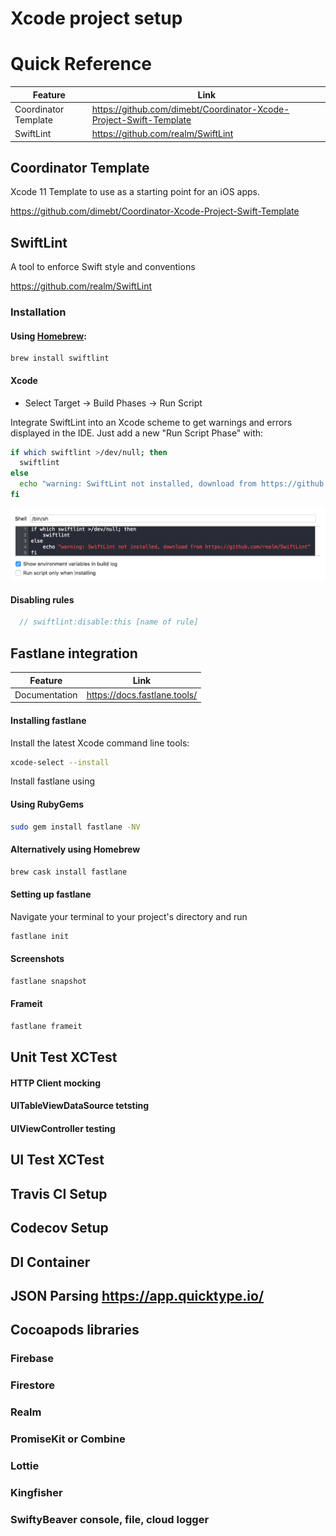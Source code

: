 # Xcode project setup

# Quick Reference
| Feature | Link |
| ------ | ------ |
| Coordinator Template | https://github.com/dimebt/Coordinator-Xcode-Project-Swift-Template |
| SwiftLint | https://github.com/realm/SwiftLint |

## Coordinator Template
Xcode 11 Template to use as a starting point for an iOS apps.

https://github.com/dimebt/Coordinator-Xcode-Project-Swift-Template

## SwiftLint
A tool to enforce Swift style and conventions

https://github.com/realm/SwiftLint

### Installation

#### Using [Homebrew](http://brew.sh/):

```
brew install swiftlint
```

#### Xcode

- Select Target -> Build Phases -> Run Script

Integrate SwiftLint into an Xcode scheme to get warnings and errors displayed
in the IDE. Just add a new "Run Script Phase" with:

```bash
if which swiftlint >/dev/null; then
  swiftlint
else
  echo "warning: SwiftLint not installed, download from https://github.com/realm/SwiftLint"
fi
```

![](assets/runscript.png)

#### Disabling rules

```swift
  // swiftlint:disable:this [name of rule]
```

## Fastlane integration
| Feature | Link |
| ------ | ------ |
| Documentation | https://docs.fastlane.tools/ |

#### Installing fastlane
Install the latest Xcode command line tools:
```bash
xcode-select --install
```

Install fastlane using

#### Using RubyGems
```bash
sudo gem install fastlane -NV
```


#### Alternatively using Homebrew
```bash
brew cask install fastlane
```

#### Setting up fastlane
Navigate your terminal to your project's directory and run
```bash
fastlane init
``` 

#### Screenshots
```swift
fastlane snapshot
``` 


#### Frameit
```swift
fastlane frameit
``` 

## Unit Test XCTest
#### HTTP Client mocking
#### UITableViewDataSource tetsting
#### UIViewController testing
## UI Test XCTest
## Travis CI Setup
## Codecov Setup
## DI Container
## JSON Parsing https://app.quicktype.io/
## Cocoapods libraries
### Firebase
### Firestore
### Realm
### PromiseKit or Combine 
### Lottie
### Kingfisher
### SwiftyBeaver console, file, cloud logger




